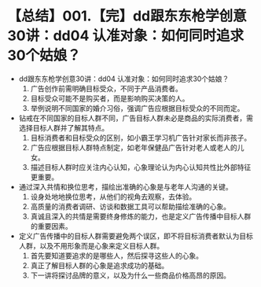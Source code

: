 # 【总结】001.【完】dd跟东东枪学创意30讲：dd04 认准对象：如何同时追求30个姑娘？

-   dd跟东东枪学创意30讲：dd04 认准对象：如何同时追求30个姑娘？
    1.  广告创作前需明确目标受众，不同于产品消费者。
    2.  目标受众可能不是购买者，而是影响购买决策的人。
    3.  举例说明不同国家的婚介习俗，强调广告应根据目标受众的不同而定。
-   钻戒在不同国家的目标人群不同，广告目标人群未必是商品的实际消费者，需选择目标人群并了解其特点。
    1.  目标消费者和目标受众的区别，如小霸王学习机广告针对家长而非孩子。
    2.  广告应根据目标人群特点制定，如老年保健品广告针对老人或老人的儿女。
    3.  描述目标人群时应关注内心认知，心象理论认为内心认知共性比外部特征更重要。
-   通过深入共情和换位思考，描绘出准确的心象是与老年人沟通的关键。
    1.  设身处地地换位思考，从他们的视角去观察，去体验。
    2.  高质量的消费者调研、访谈和数据工具可以帮助描绘准确的心象。
    3.  真诚且深入的共情是需要终身修炼的能力，也是定义广告传播中目标人群的重要因素。
-   定义广告传播中的目标人群需要避免两个误区，即不将目标消费者默认为目标人群，以及不用形象而是心象来定义目标人群。
    1.  首先要知道要追求的是哪些人，然后探寻这些人的心象。
    2.  真正了解目标人群的心象是追求成功的基础。
    3.  下一讲将探讨品牌的意义，以及为什么一些商品价格高昂的原因。
